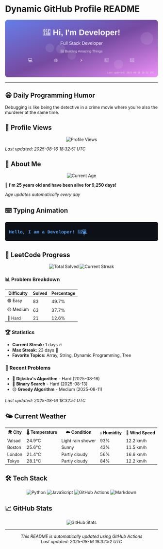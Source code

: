 # Dynamic GitHub Profile README

<!-- HEADER-START -->
<p align="center">
    <img src="./assets/header.svg" alt="Profile Header" />
</p>

---

<!-- HEADER-END -->

<!-- QUOTES-START -->
## 😄 Daily Programming Humor

Debugging is like being the detective in a crime movie where you're also the murderer at the same time.

<!-- QUOTES-END -->

<!-- VISITOR-COUNTER-START -->
## 👀 Profile Views

<p align="center">
    <img src="https://img.shields.io/badge/Profile%20Views-452-blue?style=for-the-badge&logo=eye&logoColor=white" alt="Profile Views">
</p>

*Last updated: 2025-08-16 18:32:51 UTC*

<!-- VISITOR-COUNTER-END -->

<!-- AGE-START -->
## 🎂 About Me

<p align="center">
    <img src="https://img.shields.io/badge/Age-25%20years%203%20months%2028%20days-brightgreen?style=for-the-badge&logo=calendar&logoColor=white" alt="Current Age">
</p>

**🌟 I'm 25 years old and have been alive for 9,250 days!**

*Age updates automatically every day*

<!-- AGE-END -->

<!-- TYPING-ANIMATION-START -->
## ⌨️ Typing Animation

<p align="center">
    <img src="./assets/typing_animation.svg" alt="Typing Animation" />
</p>

<!-- TYPING-ANIMATION-END -->

<!-- LEETCODE-START -->
## 🧩 LeetCode Progress

<p align="center">
    <img src="https://img.shields.io/badge/Total%20Solved-167-brightgreen?style=for-the-badge&logo=leetcode&logoColor=white" alt="Total Solved">
    <img src="https://img.shields.io/badge/Current%20Streak-1%20days-orange?style=for-the-badge&logo=fire&logoColor=white" alt="Current Streak">
</p>

### 📊 Problem Breakdown

| Difficulty | Solved | Percentage |
|------------|--------|------------|
| 🟢 Easy | 83 | 49.7% |
| 🟡 Medium | 63 | 37.7% |
| 🔴 Hard | 21 | 12.6% |

### 🏆 Statistics
- **Current Streak:** 1 days 🔥
- **Max Streak:** 23 days 🏅
- **Favorite Topics:** Array, String, Dynamic Programming, Tree

### 📝 Recent Problems
- 🔴 **Dijkstra's Algorithm** - Hard (2025-08-16)
- 🔴 **Binary Search** - Hard (2025-08-13)
- 🟡 **Greedy Algorithm** - Medium (2025-08-11)

*Last updated: 2025-08-16 18:32:51 UTC*

<!-- LEETCODE-END -->

<!-- WEATHER-START -->
## 🌤️ Current Weather

<table>
<tr>
    <th>🌍 City</th>
    <th>🌡️ Temperature</th>
    <th>☁️ Condition</th>
    <th>💧 Humidity</th>
    <th>💨 Wind Speed</th>
</tr>
<tr>
    <td>Valsad</td>
    <td>24.9°C</td>
    <td>Light rain shower</td>
    <td>93%</td>
    <td>12.2 km/h</td>
</tr>
<tr>
    <td>Boston</td>
    <td>25.6°C</td>
    <td>Sunny</td>
    <td>43%</td>
    <td>11.5 km/h</td>
</tr>
<tr>
    <td>London</td>
    <td>21.4°C</td>
    <td>Partly cloudy</td>
    <td>56%</td>
    <td>16.6 km/h</td>
</tr>
<tr>
    <td>Tokyo</td>
    <td>28.1°C</td>
    <td>Partly cloudy</td>
    <td>84%</td>
    <td>12.2 km/h</td>
</tr>
</table>
<!-- WEATHER-END -->

## 🛠️ Tech Stack

<p align="center">
    <img src="https://img.shields.io/badge/Python-3776AB?style=for-the-badge&logo=python&logoColor=white" alt="Python">
    <img src="https://img.shields.io/badge/JavaScript-F7DF1E?style=for-the-badge&logo=javascript&logoColor=black" alt="JavaScript">
    <img src="https://img.shields.io/badge/GitHub%20Actions-2088FF?style=for-the-badge&logo=github-actions&logoColor=white" alt="GitHub Actions">
    <img src="https://img.shields.io/badge/Markdown-000000?style=for-the-badge&logo=markdown&logoColor=white" alt="Markdown">
</p>

## 📈 GitHub Stats

<p align="center">
    <img src="https://github-readme-stats.vercel.app/api?username=ambicuity&show_icons=true&theme=radical" alt="GitHub Stats">
</p>

---

<p align="center">
    <i>This README is automatically updated using GitHub Actions</i><br>
    <i>Last updated: 2025-08-16 18:32:52 UTC</i>
</p>

